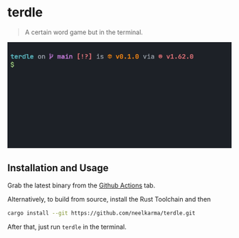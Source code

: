 # terdle

> A certain word game but in the terminal.

![terdle Screen Recording](./assets/screencap.gif)

## Installation and Usage

Grab the latest binary from the
[Github Actions](https://github.com/neelkarma/terdle/actions) tab.

Alternatively, to build from source, install the Rust Toolchain and then

```sh
cargo install --git https://github.com/neelkarma/terdle.git
```

After that, just run `terdle` in the terminal.
